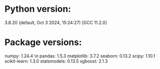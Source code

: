 # Python version: 
3.8.20 (default, Oct  3 2024, 15:24:27) [GCC 11.2.0]

# Package versions:
numpy: 1.24.4 \n
pandas: 1.5.3
matplotlib: 3.7.2
seaborn: 0.13.2
scipy: 1.10.1
scikit-learn: 1.3.0
statsmodels: 0.13.5
xgboost: 2.1.3
